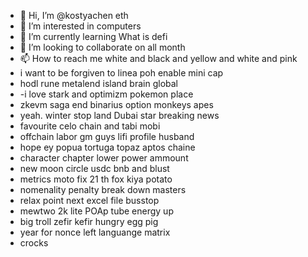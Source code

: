 - 👋 Hi, I’m @kostyachen eth
- 👀 I’m interested in computers
- 🌱 I’m currently learning What is defi
- 💞️ I’m looking to collaborate on all month
- 📫 How to reach me white and black and yellow and white and pink
- i want to be forgiven to linea poh enable mini cap
- hodl rune metalend island brain global
- -i love stark and optimizm pokemon place
- zkevm saga end binarius option monkeys apes
- yeah. winter stop land Dubai star breaking news
- favourite celo chain and tabi mobi
- offchain labor gm guys lifi profile husband
- hope ey popua tortuga topaz aptos chaine
- character chapter lower power ammount
- new moon circle usdc bnb and blust
- metrics moto fix 21 th fox kiya potato
- nomenality penalty break down masters
- relax point next excel file busstop
- mewtwo 2k lite POAp tube energy up
- big troll zefir kefir hungry egg pig
- year for nonce left languange matrix
- crocks
